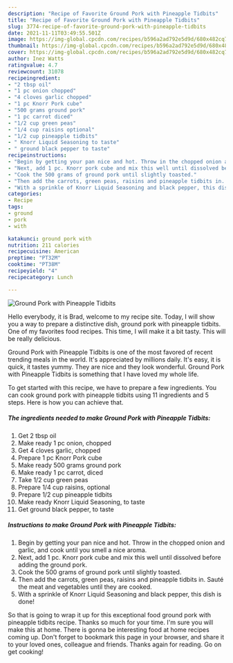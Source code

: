```yaml
---
description: "Recipe of Favorite Ground Pork with Pineapple Tidbits"
title: "Recipe of Favorite Ground Pork with Pineapple Tidbits"
slug: 3774-recipe-of-favorite-ground-pork-with-pineapple-tidbits
date: 2021-11-11T03:49:55.501Z
image: https://img-global.cpcdn.com/recipes/b596a2ad792e5d9d/680x482cq70/ground-pork-with-pineapple-tidbits-recipe-main-photo.jpg
thumbnail: https://img-global.cpcdn.com/recipes/b596a2ad792e5d9d/680x482cq70/ground-pork-with-pineapple-tidbits-recipe-main-photo.jpg
cover: https://img-global.cpcdn.com/recipes/b596a2ad792e5d9d/680x482cq70/ground-pork-with-pineapple-tidbits-recipe-main-photo.jpg
author: Inez Watts
ratingvalue: 4.7
reviewcount: 31078
recipeingredient:
- "2 tbsp oil"
- "1 pc onion chopped"
- "4 cloves garlic chopped"
- "1 pc Knorr Pork cube"
- "500 grams ground pork"
- "1 pc carrot diced"
- "1/2 cup green peas"
- "1/4 cup raisins optional"
- "1/2 cup pineapple tidbits"
- " Knorr Liquid Seasoning to taste"
- " ground black pepper to taste"
recipeinstructions:
- "Begin by getting your pan nice and hot. Throw in the chopped onion and garlic, and cook until you smell a nice aroma."
- "Next, add 1 pc. Knorr pork cube and mix this well until dissolved before adding the ground pork."
- "Cook the 500 grams of ground pork until slightly toasted."
- "Then add the carrots, green peas, raisins and pineapple tidbits in. Sauté the meat and vegetables until they are cooked."
- "With a sprinkle of Knorr Liquid Seasoning and black pepper, this dish is done!"
categories:
- Recipe
tags:
- ground
- pork
- with

katakunci: ground pork with 
nutrition: 211 calories
recipecuisine: American
preptime: "PT32M"
cooktime: "PT38M"
recipeyield: "4"
recipecategory: Lunch

---
```



![Ground Pork with Pineapple Tidbits](https://img-global.cpcdn.com/recipes/b596a2ad792e5d9d/680x482cq70/ground-pork-with-pineapple-tidbits-recipe-main-photo.jpg)

Hello everybody, it is Brad, welcome to my recipe site. Today, I will show you a way to prepare a distinctive dish, ground pork with pineapple tidbits. One of my favorites food recipes. This time, I will make it a bit tasty. This will be really delicious.

Ground Pork with Pineapple Tidbits is one of the most favored of recent trending meals in the world. It's appreciated by millions daily. It's easy, it is quick, it tastes yummy. They are nice and they look wonderful. Ground Pork with Pineapple Tidbits is something that I have loved my whole life.




To get started with this recipe, we have to prepare a few ingredients. You can cook ground pork with pineapple tidbits using 11 ingredients and 5 steps. Here is how you can achieve that.

<!--inarticleads1-->

##### The ingredients needed to make Ground Pork with Pineapple Tidbits:

1. Get 2 tbsp oil
1. Make ready 1 pc onion, chopped
1. Get 4 cloves garlic, chopped
1. Prepare 1 pc Knorr Pork cube
1. Make ready 500 grams ground pork
1. Make ready 1 pc carrot, diced
1. Take 1/2 cup green peas
1. Prepare 1/4 cup raisins, optional
1. Prepare 1/2 cup pineapple tidbits
1. Make ready  Knorr Liquid Seasoning, to taste
1. Get  ground black pepper, to taste




<!--inarticleads2-->

##### Instructions to make Ground Pork with Pineapple Tidbits:

1. Begin by getting your pan nice and hot. Throw in the chopped onion and garlic, and cook until you smell a nice aroma.
1. Next, add 1 pc. Knorr pork cube and mix this well until dissolved before adding the ground pork.
1. Cook the 500 grams of ground pork until slightly toasted.
1. Then add the carrots, green peas, raisins and pineapple tidbits in. Sauté the meat and vegetables until they are cooked.
1. With a sprinkle of Knorr Liquid Seasoning and black pepper, this dish is done!




So that is going to wrap it up for this exceptional food ground pork with pineapple tidbits recipe. Thanks so much for your time. I'm sure you will make this at home. There is gonna be interesting food at home recipes coming up. Don't forget to bookmark this page in your browser, and share it to your loved ones, colleague and friends. Thanks again for reading. Go on get cooking!
